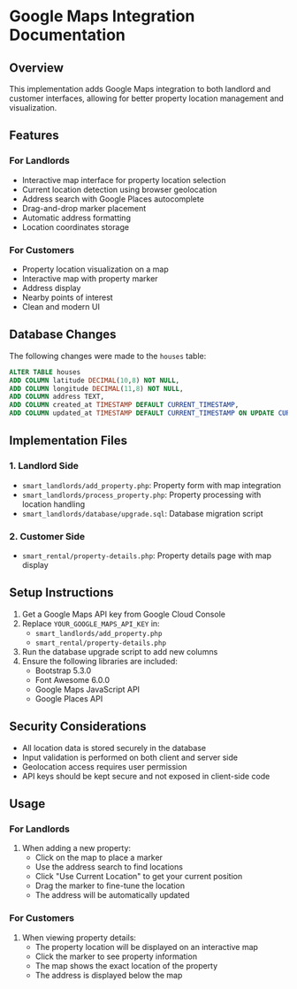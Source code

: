 # Google Maps Integration Documentation

## Overview
This implementation adds Google Maps integration to both landlord and customer interfaces, allowing for better property location management and visualization.

## Features

### For Landlords
- Interactive map interface for property location selection
- Current location detection using browser geolocation
- Address search with Google Places autocomplete
- Drag-and-drop marker placement
- Automatic address formatting
- Location coordinates storage

### For Customers
- Property location visualization on a map
- Interactive map with property marker
- Address display
- Nearby points of interest
- Clean and modern UI

## Database Changes
The following changes were made to the `houses` table:
```sql
ALTER TABLE houses 
ADD COLUMN latitude DECIMAL(10,8) NOT NULL,
ADD COLUMN longitude DECIMAL(11,8) NOT NULL,
ADD COLUMN address TEXT,
ADD COLUMN created_at TIMESTAMP DEFAULT CURRENT_TIMESTAMP,
ADD COLUMN updated_at TIMESTAMP DEFAULT CURRENT_TIMESTAMP ON UPDATE CURRENT_TIMESTAMP;
```

## Implementation Files

### 1. Landlord Side
- `smart_landlords/add_property.php`: Property form with map integration
- `smart_landlords/process_property.php`: Property processing with location handling
- `smart_landlords/database/upgrade.sql`: Database migration script

### 2. Customer Side
- `smart_rental/property-details.php`: Property details page with map display

## Setup Instructions

1. Get a Google Maps API key from Google Cloud Console
2. Replace `YOUR_GOOGLE_MAPS_API_KEY` in:
   - `smart_landlords/add_property.php`
   - `smart_rental/property-details.php`
3. Run the database upgrade script to add new columns
4. Ensure the following libraries are included:
   - Bootstrap 5.3.0
   - Font Awesome 6.0.0
   - Google Maps JavaScript API
   - Google Places API

## Security Considerations
- All location data is stored securely in the database
- Input validation is performed on both client and server side
- Geolocation access requires user permission
- API keys should be kept secure and not exposed in client-side code

## Usage

### For Landlords
1. When adding a new property:
   - Click on the map to place a marker
   - Use the address search to find locations
   - Click "Use Current Location" to get your current position
   - Drag the marker to fine-tune the location
   - The address will be automatically updated

### For Customers
1. When viewing property details:
   - The property location will be displayed on an interactive map
   - Click the marker to see property information
   - The map shows the exact location of the property
   - The address is displayed below the map
